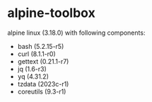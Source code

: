 # alpine-toolbox

alpine linux (3.18.0) with following components:

- bash (5.2.15-r5)
- curl (8.1.1-r0)
- gettext (0.21.1-r7)
- jq (1.6-r3)
- yq (4.31.2)
- tzdata (2023c-r1)
- coreutils (9.3-r1)
